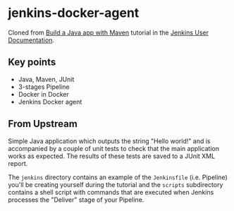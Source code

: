 # jenkins-docker-agent

Cloned from [Build a Java app with Maven](https://jenkins.io/doc/tutorials/build-a-java-app-with-maven/)
tutorial in the [Jenkins User Documentation](https://jenkins.io/doc/).

## Key points
- Java, Maven, JUnit
- 3-stages Pipeline
- Docker in Docker
- Jenkins Docker agent

## From Upstream
Simple Java application which outputs the string
"Hello world!" and is accompanied by a couple of unit tests to check that the
main application works as expected. The results of these tests are saved to a
JUnit XML report.

The `jenkins` directory contains an example of the `Jenkinsfile` (i.e. Pipeline)
you'll be creating yourself during the tutorial and the `scripts` subdirectory
contains a shell script with commands that are executed when Jenkins processes
the "Deliver" stage of your Pipeline.
